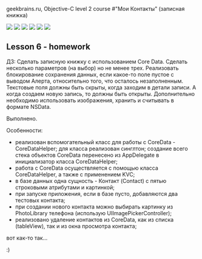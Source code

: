 geekbrains.ru, Objective-C level 2 course
#"Мои Контакты" (записная книжка)

![](https://github.com/DmitrJuga/MyContacts/blob/master/screenshots/screen0.png)
![](https://github.com/DmitrJuga/MyContacts/blob/master/screenshots/screen1.png)
![](https://github.com/DmitrJuga/MyContacts/blob/master/screenshots/screen2.png)
![](https://github.com/DmitrJuga/MyContacts/blob/master/screenshots/screen3.png)
![](https://github.com/DmitrJuga/MyContacts/blob/master/screenshots/screen4.png)
![](https://github.com/DmitrJuga/MyContacts/blob/master/screenshots/screen5.png)
## Lesson 6 - homework
ДЗ: Сделать записную книжку с использованием Core Data. Сделать несколько параметров (на выбор) но не менее трех. Реализовать блокирование сохранения данных, если какое-то поле пустое с выводом Алерта, относительно того, что осталось незаполненным. Текстовые поля должны быть скрыты, когда заходим в детали записи. А когда создаем новую запись, то должны быть открыты. Дополнительно необходимо использовать изображения, хранить и считывать в формате NSData.


Выполнено.

Особенности:
- реализован вспомогательный класс для работы с CoreData - CoreDataHelper; для класса реализован синглтон; создание всего стека объектов CoreData перенесено из AppDelegate в инициализатор класса CoreDataHelper;
- работа с CoreData осуществляется с помощью класса CoreDataHelper, а также с применением KVC;
- в базе данных одна сущность - Контакт (Contact) с пятью строковыми атрибутами и картинкой;
- при запуске приложения, если в базе пусто, добавляются два тестовых контакта;
- при создании нового контакта можно выбирать картинку из PhotoLibrary телефона (использую UIImagePickerController);
- реализовано удаление контактов из CoreData, как из списка (tableView), так и из окна просмотра контакта;


вот как-то так...

:)
